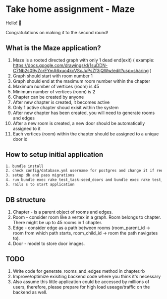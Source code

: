# Take home assignment - Maze
  Hello! 👋

  Congratulations on making it to the second round! 

## What is the Maze application?
1. Maze is a rooted directed graph with only 1 dead end(exit) ( example: https://docs.google.com/drawings/d/1suDDN-C7Nb2s09yZcrEYmA6xuo4kcVScJuPsZf3jQWw/edit?usp=sharing )
2. Graph should start with room number 1 
3. Graph should end at the maximum room number within the chapter
4. Maximum number of vertices (room) is 45
5. Minimum number of vertices (room) is 2
6. Chapter can be created by anyone
7. After new chapter is created, it becomes active 
8. Only 1 active chapter shoud exisit within the system
9. After new chapter has been created, you will need to generate rooms and edges
10. After a new room is created, a new door should be automatically assigned to it
11. Each vertices (room) within the chapter should be assigned to a unique door id

## How to setup initial application
```sh
1. bundle install 
2. check config/database.yml username for postgres and change it if required
3. setup db and pass migrations
4. run bundle exec rake test_task:seed_doors and bundle exec rake test_task:g_init_chapter
5. rails s to start application 
```

## DB structure
1. Chapter - is a parent object of rooms and edges. 
2. Room - consider room like a vertex in a graph. Room belongs to chapter. There might be up to 45 rooms in 1 chapter. 
3. Edge - consider edge as a path between rooms (room_parent_id -> room from which path starts, room_child_id -> room the path navigates to).
4. Door - model to store door images.
 
## TODO 
1. Write code for generate_rooms_and_edges method in chapter.rb
2. Improve/optimize exisiting backend code where you think it's necessary
3. Also assume this little application could be accessed by millions of users, therefore, please prepare for high load useage/traffic on the backend as well. 
 
      
    
